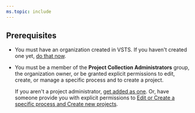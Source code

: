 ```yaml
---
ms.topic: include
---
```


## Prerequisites
* You must have an organization created in VSTS. If you haven't created one yet, [do that now](/vsts/organizations/accounts/set-up-vs).  
* You must be a member of the **Project Collection Administrators** group, the organization owner, or be granted explicit permissions to edit, create, or manage a specific process and to create a project. 

	If you aren't a project administrator, [get added as one](/vsts/organizations/security/set-project-collection-level-permissions). Or, have someone provide you with explicit permissions to [Edit or Create a specific process and Create new projects](/vsts/organizations/security/set-permissions-access-work-tracking#process-permissions).
